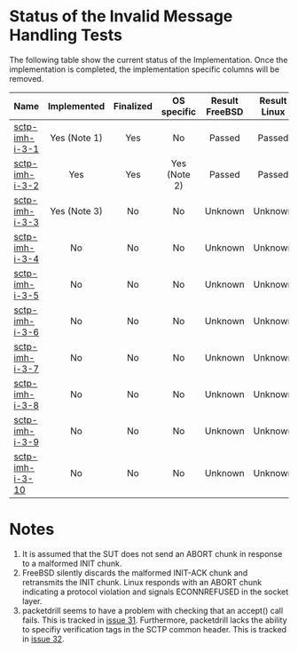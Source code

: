 # Status of the Invalid Message Handling Tests

The following table show the current status of the Implementation. Once the implementation is completed, the implementation specific columns will be removed.

| Name                                  | Implemented | Finalized | OS specific | Result FreeBSD | Result Linux |
|:--------------------------------------|:-----------:|:---------:|:-----------:|:--------------:|:------------:|
|[sctp-imh-i-3-1](sctp-imh-i-3-1.pkt)   | Yes (Note 1)| Yes       | No          | Passed         | Passed       |
|[sctp-imh-i-3-2](sctp-imh-i-3-2.pkt)   | Yes         | Yes       | Yes (Note 2)| Passed         | Passed       |
|[sctp-imh-i-3-3](sctp-imh-i-3-3.pkt)   | Yes (Note 3)| No        | No          | Unknown        | Unknown      |
|[sctp-imh-i-3-4](sctp-imh-i-3-4.pkt)   | No          | No        | No          | Unknown        | Unknown      |
|[sctp-imh-i-3-5](sctp-imh-i-3-5.pkt)   | No          | No        | No          | Unknown        | Unknown      |
|[sctp-imh-i-3-6](sctp-imh-i-3-6.pkt)   | No          | No        | No          | Unknown        | Unknown      |
|[sctp-imh-i-3-7](sctp-imh-i-3-7.pkt)   | No          | No        | No          | Unknown        | Unknown      |
|[sctp-imh-i-3-8](sctp-imh-i-3-8.pkt)   | No          | No        | No          | Unknown        | Unknown      |
|[sctp-imh-i-3-9](sctp-imh-i-3-9.pkt)   | No          | No        | No          | Unknown        | Unknown      |
|[sctp-imh-i-3-10](sctp-imh-i-3-10.pkt) | No          | No        | No          | Unknown        | Unknown      |

# Notes
1. It is assumed that the SUT does not send an ABORT chunk in response to a malformed INIT chunk.
2. FreeBSD silently discards the malformed INIT-ACK chunk and retransmits the INIT chunk. Linux responds with an ABORT chunk indicating a protocol violation and signals ECONNREFUSED in the socket layer.
3. packetdrill seems to have a problem with checking that an accept() call fails. This is tracked in [issue 31](https://github.com/nplab/packetdrill/issues/31). Furthermore, packetdrill lacks the ability to specifiy verification tags in the SCTP common header. This is tracked in [issue 32](https://github.com/nplab/packetdrill/issues/32).
